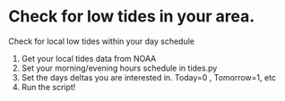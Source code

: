 # Check for low tides in your area.
Check for local low tides within your day schedule

1) Get your local tides data from NOAA
2) Set your morning/evening hours schedule in tides.py
3) Set the days deltas you are interested in. Today=0 , Tomorrow=1, etc
4) Run the script!
